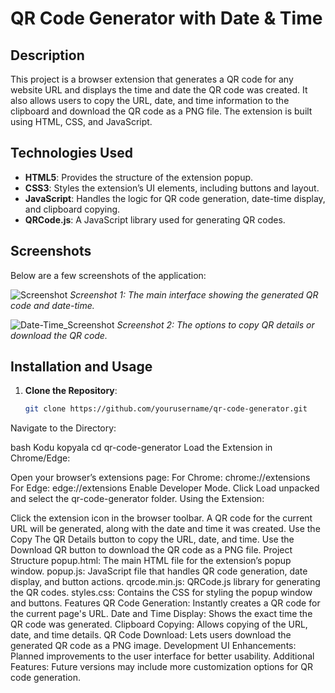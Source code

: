 # QR Code Generator with Date & Time

## Description

This project is a browser extension that generates a QR code for any website URL and displays the time and date the QR code was created. It also allows users to copy the URL, date, and time information to the clipboard and download the QR code as a PNG file. The extension is built using HTML, CSS, and JavaScript.

## Technologies Used

- **HTML5**: Provides the structure of the extension popup.
- **CSS3**: Styles the extension’s UI elements, including buttons and layout.
- **JavaScript**: Handles the logic for QR code generation, date-time display, and clipboard copying.
- **QRCode.js**: A JavaScript library used for generating QR codes.

## Screenshots

Below are a few screenshots of the application:

![Screenshot](https://github.com/user-attachments/assets/fc194d39-9ca1-413b-a24b-14d6708ffc2b)
*Screenshot 1: The main interface showing the generated QR code and date-time.*

![Date-Time_Screenshot](https://github.com/user-attachments/assets/a96385a9-8a56-4689-98b4-fab3395e3f0b)
*Screenshot 2: The options to copy QR details or download the QR code.*

## Installation and Usage

1. **Clone the Repository**:
   ```bash
   git clone https://github.com/yourusername/qr-code-generator.git
Navigate to the Directory:

bash
Kodu kopyala
cd qr-code-generator
Load the Extension in Chrome/Edge:

Open your browser’s extensions page:
For Chrome: chrome://extensions
For Edge: edge://extensions
Enable Developer Mode.
Click Load unpacked and select the qr-code-generator folder.
Using the Extension:

Click the extension icon in the browser toolbar.
A QR code for the current URL will be generated, along with the date and time it was created.
Use the Copy The QR Details button to copy the URL, date, and time.
Use the Download QR button to download the QR code as a PNG file.
Project Structure
popup.html: The main HTML file for the extension’s popup window.
popup.js: JavaScript file that handles QR code generation, date display, and button actions.
qrcode.min.js: QRCode.js library for generating the QR codes.
styles.css: Contains the CSS for styling the popup window and buttons.
Features
QR Code Generation: Instantly creates a QR code for the current page's URL.
Date and Time Display: Shows the exact time the QR code was generated.
Clipboard Copying: Allows copying of the URL, date, and time details.
QR Code Download: Lets users download the generated QR code as a PNG image.
Development
UI Enhancements: Planned improvements to the user interface for better usability.
Additional Features: Future versions may include more customization options for QR code generation.
